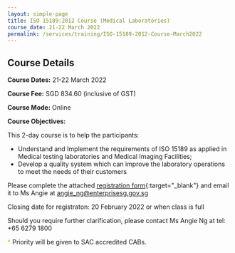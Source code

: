 ```yaml
---
layout: simple-page
title: ISO 15189:2012 Course (Medical Laboratories)
course_date: 21-22 March 2022
permalink: /services/training/ISO-15189-2012-Course-March2022
---
```


## Course Details
**Course Dates:**  21-22 March 2022

**Course Fee:**  SGD 834.60 (inclusive of GST) 
 
**Course Mode:**  Online

**Course Objectives:**

This 2-day course is to help the participants:
* Understand and Implement the requirements of ISO 15189 as applied in Medical testing laboratories and Medical Imaging Facilities;
* Develop a quality system which can improve the laboratory operations to meet the needs of their customers
 
Please complete the attached [registration form](/files/registration-forms/xxx.docx){:target="_blank"} and email it to Ms Angie at <angie_ng@enterprisesg.gov.sg>

Closing date for registraton:  20 February 2022 or when class is full
  
Should you require further clarification, please contact Ms Angie Ng at tel: +65 6279 1800 

<span style="color:orange;">*</span> Priority will be given to SAC accredited CABs.  
